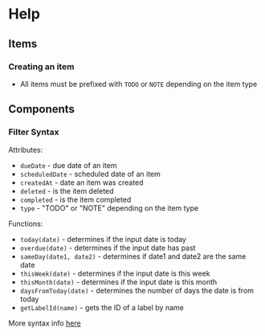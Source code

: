 # Help 

## Items

### Creating an item
- All items must be prefixed with `TODO` or `NOTE` depending on the item type

## Components

### Filter Syntax 
Attributes:
*   `dueDate` - due date of an item
*   `scheduledDate` - scheduled date of an item
*   `createdAt` - date an item was created
*   `deleted` - is the item deleted
*   `completed` - is the item completed
*   `type` - "TODO" or "NOTE" depending on the item type

Functions:
*   `today(date)` - determines if the input date is today
*   `overdue(date)` - determines if the input date has past
*   `sameDay(date1, date2)` - determines if date1 and date2 are the same date
*   `thisWeek(date)` - determines if the input date is this week
*   `thisMonth(date)` - determines if the input date is this month
*   `daysFromToday(date)` - determines the number of days the date is from today
*   `getLabelId(name)` - gets the ID of a label by name

More syntax info [here](https://github.com/joewalnes/filtrex#expressions)



